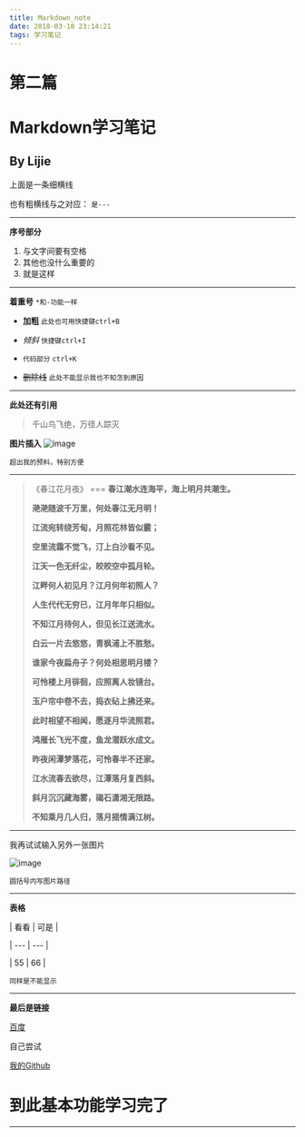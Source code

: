 ```yaml
---
title: Markdown_note
date: 2018-03-18 23:14:21
tags: 学习笔记
---
```






**第二篇**       
===
Markdown学习笔记
===
By Lijie
---


上面是一条细横线

也有粗横线与之对应： `是---`

---

<!--more-->
**序号部分**

1. 与文字间要有空格
2. 其他也没什么重要的
3. 就是这样
---
**着重号**   `*和-功能一样`

- **加粗**  `此处也可用快捷键ctrl+B`

- *倾斜*    `快捷键ctrl+I`

- `代码部分` `ctrl+K`

- ~~删除线~~ `此处不能显示我也不知怎到原因`

---

**此处还有引用**

> 千山鸟飞绝，万径人踪灭

**图片插入**
![image](http://p6hlch5jf.bkt.clouddn.com/bird.jpg)

`超出我的预料，特别方便`

---

>《春江花月夜》
   ===
>**春江潮水连海平，海上明月共潮生。**
>
>**滟滟随波千万里，何处春江无月明！**
>
>**江流宛转绕芳甸，月照花林皆似霰；**
>
>**空里流霜不觉飞，汀上白沙看不见。**
>
>**江天一色无纤尘，皎皎空中孤月轮。**
>
>**江畔何人初见月？江月何年初照人？**
>
>**人生代代无穷已，江月年年只相似。**
>
>**不知江月待何人，但见长江送流水。**
>
>**白云一片去悠悠，青枫浦上不胜愁。**
>
>**谁家今夜扁舟子？何处相思明月楼？**
>
>**可怜楼上月徘徊，应照离人妆镜台。**
>
>**玉户帘中卷不去，捣衣砧上拂还来。**
>
>**此时相望不相闻，愿逐月华流照君。**
>
>**鸿雁长飞光不度，鱼龙潜跃水成文。**
>
>**昨夜闲潭梦落花，可怜春半不还家。**
>
>**江水流春去欲尽，江潭落月复西斜。**
>
>**斜月沉沉藏海雾，碣石潇湘无限路。**
>
>**不知乘月几人归，落月摇情满江树。**


---

我再试试输入另外一张图片

![image](http://p6hlch5jf.bkt.clouddn.com/bird2.jpg)

`圆括号内写图片路径`


---

**表格**

| 看看 | 可是 |

| --- | --- |

| 55 | 66 |




`同样是不能显示`

***

**最后是链接**

[百度](http://www.hao123.com "百度")

自己尝试

[我的Github](http://ljgithub669.github.io)

到此基本功能学习完了
===
---

